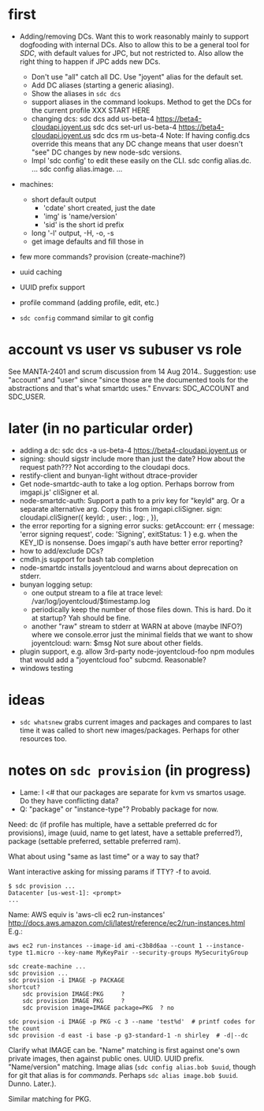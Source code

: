 # first

- Adding/removing DCs. Want this to work reasonably mainly to support dogfooding
  with internal DCs. Also to allow this to be a general tool for *SDC*,
  with default values for JPC, but not restricted to. Also allow the right thing
  to happen if JPC adds new DCs.

    - Don't use "all" catch all DC. Use "joyent" alias for the default set.
    - Add DC aliases (starting a generic aliasing).
    - Show the aliases in `sdc dcs`
    - support aliases in the command lookups. Method to get the DCs for the current
      profile
    XXX START HERE
    - changing dcs:
        sdc dcs add us-beta-4 https://beta4-cloudapi.joyent.us
        sdc dcs set-url us-beta-4 https://beta4-cloudapi.joyent.us
        sdc dcs rm us-beta-4
      Note: If having config.dcs override this means that any DC change means
      that user doesn't "see" DC changes by new node-sdc versions.
    - Impl 'sdc config' to edit these easily on the CLI.
          sdc config alias.dc.<alias> <dc-name-1> <dc-name-2> ...
          sdc config alias.image.<alias> <image-uuid> ...

- machines:
    - short default output
        - 'cdate'   short created, just the date
        - 'img'   is 'name/version'
        - 'sid'   is the short id prefix
    - long '-l' output, -H, -o, -s
    - get image defaults and fill those in

- few more commands?  provision (create-machine?)


- uuid caching
- UUID prefix support
- profile command (adding profile, edit, etc.)
- `sdc config` command similar to git config


# account vs user vs subuser vs role

See MANTA-2401 and scrum discussion from 14 Aug 2014..
Suggestion: use "account" and "user" since "since those are the documented
tools for the abstractions and that's what smartdc uses."
Envvars: SDC_ACCOUNT and SDC_USER.


# later (in no particular order)

- adding a dc:
        sdc dcs -a us-beta-4 https://beta4-cloudapi.joyent.us
  or
- signing: should sigstr include more than just the date? How about the request
  path??? Not according to the cloudapi docs.
- restify-client and bunyan-light without dtrace-provider
- Get node-smartdc-auth to take a log option. Perhaps borrow from imgapi.js'
  cliSigner et al.
- node-smartdc-auth: Support a path to a priv key for "keyId" arg. Or a separate
  alternative arg. Copy this from imgapi.cliSigner.
        sign: cloudapi.cliSigner({
            keyId: <KEY-ID>,
            user: <USER>,
            log: <BUNYAN-LOGGER>,
        }),
- the error reporting for a signing error sucks:
    getAccount: err { message: 'error signing request',
        code: 'Signing',
        exitStatus: 1 }
    e.g. when the KEY_ID is nonsense. Does imgapi's auth have better error
    reporting?
- how to add/exclude DCs?
- cmdln.js support for bash tab completion
- node-smartdc installs joyentcloud and warns about deprecation on stderr.
- bunyan logging setup:
    - one output stream to a file at trace level:
      /var/log/joyentcloud/$timestamp.log
    - periodically keep the number of those files down. This is hard. Do it
      at startup? Yah should be fine.
    - another "raw" stream to stderr at WARN at above (maybe INFO?)
      where we console.error just the minimal fields that we want to show
        joyentcloud: warn: $msg
      Not sure about other fields.
- plugin support, e.g. allow 3rd-party node-joyentcloud-foo npm modules that would
  add a "joyentcloud foo" subcmd. Reasonable?
- windows testing

# ideas

- `sdc whatsnew` grabs current images and packages and compares to last time
  it was called to short new images/packages. Perhaps for other resources too.



# notes on `sdc provision` (in progress)

- Lame: I <# that our packages are separate for kvm vs smartos usage. Do they
  have conflicting data?
- Q: "package" or "instance-type"? Probably package for now.

Need: dc (if profile has multiple, have a settable preferred dc for provisions),
image (uuid, name to get latest, have a settable preferred?), package (settable
preferred, settable preferred ram).

What about using "same as last time" or a way to say that?

Want interactive asking for missing params if TTY? -f to avoid.

    $ sdc provision ...
    Datacenter [us-west-1]: <prompt>
    ...

Name: AWS equiv is 'aws-cli ec2 run-instances'
http://docs.aws.amazon.com/cli/latest/reference/ec2/run-instances.html
E.g.:

    aws ec2 run-instances --image-id ami-c3b8d6aa --count 1 --instance-type t1.micro --key-name MyKeyPair --security-groups MySecurityGroup

    sdc create-machine ...
    sdc provision ...
    sdc provision -i IMAGE -p PACKAGE
    shortcut?
        sdc provision IMAGE:PKG     ?
        sdc provision IMAGE PKG     ?
        sdc provision image=IMAGE package=PKG  ? no

    sdc provision -i IMAGE -p PKG -c 3 --name 'test%d'  # printf codes for the count
    sdc provision -d east -i base -p g3-standard-1 -n shirley  # -d|--dc

Clarify what IMAGE can be. "Name" matching is first against one's own private
images, then against public ones. UUID. UUID prefix. "Name/version" matching.
Image alias (`sdc config alias.bob $uuid`, though for git that alias is for
*commands*. Perhaps `sdc alias image.bob $uuid`. Dunno. Later.).

Similar matching for PKG.

